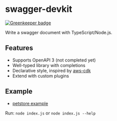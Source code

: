 # swagger-devkit

[![Greenkeeper badge](https://badges.greenkeeper.io/WorksApplications/swagger-devkit.svg)](https://greenkeeper.io/)

Write a swagger document with TypeScript/Node.js.

## Features

- Supports OpenAPI 3 (not completed yet)
- Well-typed library with completions
- Declarative style, inspired by [aws-cdk](https://github.com/awslabs/aws-cdk)
- Extend with custom plugins

## Example

- [petstore example](./example/index.js)

Run: `node index.js` or `node index.js --help`
